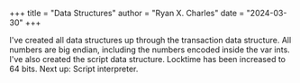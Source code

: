 +++
title = "Data Structures"
author = "Ryan X. Charles"
date = "2024-03-30"
+++

I've created all data structures up through the transaction data structure. All
numbers are big endian, including the numbers encoded inside the var ints. I've
also created the script data structure. Locktime has been increased to 64 bits.
Next up: Script interpreter.

